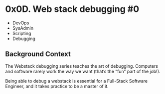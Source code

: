 # 0x0D. Web stack debugging #0

- DevOps
- SysAdmin
- Scripting
- Debugging

## Background Context

The Webstack debugging series teaches the art of debugging. Computers and software rarely work the way we want (that’s the “fun” part of the job!).

Being able to debug a webstack is essential for a Full-Stack Software Engineer, and it takes practice to be a master of it.
